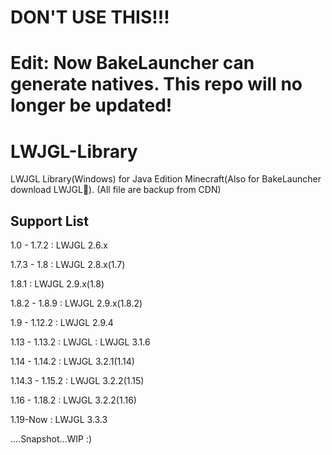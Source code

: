# DON'T USE THIS!!!

# Edit: Now BakeLauncher can generate natives. This repo will no longer be updated!

# LWJGL-Library
LWJGL Library(Windows) for Java Edition Minecraft(Also for BakeLauncher download LWJGL🙂).
(All file are backup from CDN)

## Support List
1.0 - 1.7.2 : LWJGL 2.6.x

1.7.3 - 1.8 : LWJGL 2.8.x(1.7)

1.8.1 : LWJGL 2.9.x(1.8)

1.8.2 - 1.8.9 : LWJGL 2.9.x(1.8.2)

1.9 - 1.12.2 : LWJGL 2.9.4

1.13 - 1.13.2 : LWJGL : LWJGL 3.1.6

1.14 - 1.14.2 : LWJGL 3.2.1(1.14)

1.14.3 - 1.15.2 : LWJGL 3.2.2(1.15)

1.16 - 1.18.2 : LWJGL 3.2.2(1.16)

1.19-Now : LWJGL 3.3.3

....Snapshot...WIP :)
